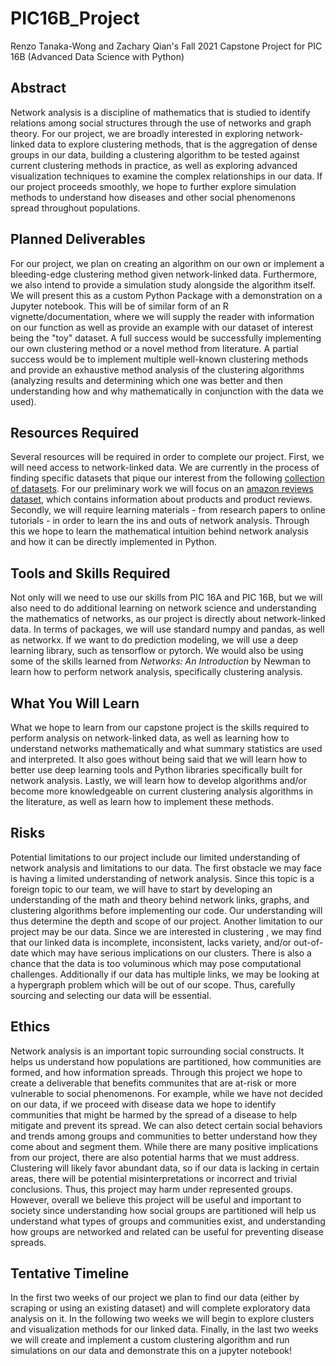 # PIC16B_Project
Renzo Tanaka-Wong and Zachary Qian's Fall 2021 Capstone Project for PIC 16B (Advanced Data Science with Python)

## Abstract
Network analysis is a discipline of mathematics that is studied to identify relations among social structures through the use of networks and graph theory. For our project, we are broadly interested in exploring network-linked data to explore clustering methods, that is the aggregation of dense groups in our data, building a clustering algorithm to be tested against current clustering methods in practice, as well as exploring advanced visualization techniques to examine the complex relationships in our data. If our project proceeds smoothly, we hope to further explore simulation methods to understand how diseases and other social phenomenons spread throughout populations.

## Planned Deliverables
For our project, we plan on creating an algorithm on our own or implement a bleeding-edge clustering method given network-linked data. Furthermore, we also intend to provide a simulation study alongside the algorithm itself. We will present this as a custom Python Package with a demonstration on a Jupyter notebook. This will be of similar form of an R vignette/documentation, where we will supply the reader with information on our function as well as provide an example with our dataset of interest being the "toy" dataset. A full success would be successfully implementing our own clustering method or a novel method from literature. A partial success would be to implement multiple well-known clustering methods and provide an exhaustive method analysis of the clustering algorithms (analyzing results and determining which one was better and then understanding how and why mathematically in conjunction with the data we used).

## Resources Required
Several resources will be required in order to complete our project. First, we will need access to network-linked data. We are currently in the process of finding specific datasets that pique our interest from the following [collection of datasets](https://www.cs.cornell.edu/~arb/data/). For our preliminary work we will focus on an [amazon reviews dataset](https://www.cs.cornell.edu/~arb/data/amazon-reviews/), which contains information about products and product reviews. Secondly, we will require learning materials -  from research papers to online tutorials - in order to learn the ins and outs of network analysis. Through this we hope to learn the mathematical intuition behind network analysis and how it can be directly implemented in Python.

## Tools and Skills Required
Not only will we need to use our skills from PIC 16A and PIC 16B, but we will also need to do additional learning on network science and understanding the mathematics of networks, as our project is directly about network-linked data. In terms of packages, we will use standard numpy and pandas, as well as networkx. If we want to do prediction modeling, we will use a deep learning library, such as tensorflow or pytorch. We would also be using some of the skills learned from *Networks: An Introduction* by Newman to learn how to perform network analysis, specifically clustering analysis. 

## What You Will Learn
What we hope to learn from our capstone project is the skills required to perform analysis on network-linked data, as well as learning how to understand networks mathematically and what summary statistics are used and interpreted. It also goes without being said that we will learn how to better use deep learning tools and Python libraries specifically built for network analysis. Lastly, we will learn how to develop algorithms and/or become more knowledgeable on current clustering analysis algorithms in the literature, as well as learn how to implement these methods. 

## Risks
Potential limitations to our project include our limited understanding of network analysis and limitations to our data. The first obstacle we may face is having a limited understanding of network analysis. Since this topic is a foreign topic to our team, we will have to start by developing an understanding of the math and theory behind network links, graphs, and clustering algorithms before implementing our code. Our understanding will thus determine the depth and scope of our project. Another limitation to our project may be our data. Since we are interested in clustering , we may find that our linked data is incomplete, inconsistent, lacks variety, and/or out-of-date which may have serious implications on our clusters. There is also a chance that the data is too voluminous which may pose computational challenges. Additionally if our data has multiple links, we may be looking at a hypergraph problem which will be out of our scope. Thus, carefully sourcing and selecting our data will be essential.

## Ethics
Network analysis is an important topic surrounding social constructs. It helps us understand how populations are partitioned, how communities are formed, and how information spreads. Through this project we hope to create a deliverable that benefits communites that are at-risk or more vulnerable to social phenomenons. For example, while we have not decided on our data, if we proceed with disease data we hope to identify communities that might be harmed by the spread of a disease to help mitigate and prevent its spread. We can also detect certain social behaviors and trends among groups and communities to better understand how they come about and segment them. While there are many positive implications from our project, there are also potential harms that we must address. Clustering will likely favor abundant data, so if our data is lacking in certain areas, there will be potential misinterpretations or incorrect and trivial conclusions. Thus, this project may harm under represented groups. However, overall we believe this project will be useful and important to society since understanding how social groups are partitioned will help us understand what types of groups and communities exist, and understanding how groups are networked and related can be useful for preventing disease spreads.

## Tentative Timeline
In the first two weeks of our project we plan to find our data (either by scraping or using an existing dataset) and will complete exploratory data analysis on it. In the following two weeks we will begin to explore clusters and visualization methods for our linked data. Finally, in the last two weeks we will create and implement a custom clustering algorithm and run simulations on our data and demonstrate this on a jupyter notebook!

